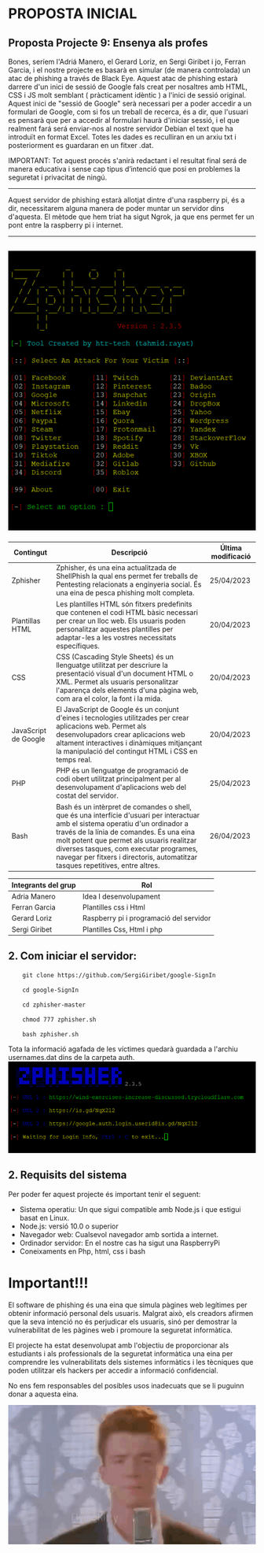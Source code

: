 # PROPOSTA INICIAL

## Proposta Projecte 9: Ensenya als profes

Bones, seríem l'Adriá Manero, el Gerard Loriz, en Sergi Giribet i jo, Ferran Garcia, i el nostre projecte es basarà en simular (de manera controlada) un atac de phishing a través de Black Eye. Aquest atac de phishing estarà darrere d'un inici de sessió de Google fals creat per nosaltres amb HTML, CSS i JS molt semblant ( pràcticament idèntic ) a l'inici de sessió original. Aquest inici de "sessió de Google" serà necessari per a poder accedir a un formulari de Google, com si fos un treball de recerca, és a dir, que l'usuari es pensarà que per a accedir al formulari haurà d'iniciar sessió, i el que realment fará será enviar-nos al nostre servidor Debian el text que ha introduït en format Excel. Totes les dades es reculliran en un arxiu txt i posteriorment es guardaran en un fitxer .dat.

IMPORTANT: Tot aquest procés s'anirà redactant i el resultat final será de manera educativa i sense cap tipus d’intenció que posi en problemes la seguretat i privacitat de ningú.

---

Aquest servidor de phishing estarà allotjat dintre d'una raspberry pi, és a dir, necessitarem alguna manera de poder muntar un servidor dins d'aquesta. El mètode que hem triat ha sigut Ngrok, ja que ens permet fer un pont entre la raspberry pi i internet.

---
![Logo zphisher](./media/zphisher.png)
---

| Contingut | Descripció | Última modificació |
| --------- | ----------- | -------------------|
| Zphisher | Zphisher, és una eina actualitzada de ShellPhish la qual ens permet fer treballs de Pentesting relacionats a enginyeria social. És una eina de pesca phishing molt completa. | 25/04/2023 |
| Plantillas HTML | Les plantilles HTML són fitxers predefinits que contenen el codi HTML bàsic necessari per crear un lloc web. Els usuaris poden personalitzar aquestes plantilles per adaptar-les a les vostres necessitats específiques. | 20/04/2023 |
| CSS | CSS (Cascading Style Sheets) és un llenguatge utilitzat per descriure la presentació visual d'un document HTML o XML. Permet als usuaris personalitzar l'aparença dels elements d'una pàgina web, com ara el color, la font i la mida. | 20/04/2023 |
| JavaScript de Google | El JavaScript de Google és un conjunt d'eines i tecnologies utilitzades per crear aplicacions web. Permet als desenvolupadors crear aplicacions web altament interactives i dinàmiques mitjançant la manipulació del contingut HTML i CSS en temps real. | 20/04/2023 |
| PHP | PHP és un llenguatge de programació de codi obert utilitzat principalment per al desenvolupament d'aplicacions web del costat del servidor. | 25/04/2023 |
| Bash | Bash és un intèrpret de comandes o shell, que és una interfície d'usuari per interactuar amb el sistema operatiu d'un ordinador a través de la línia de comandes. És una eina molt potent que permet als usuaris realitzar diverses tasques, com executar programes, navegar per fitxers i directoris, automatitzar tasques repetitives, entre altres. | 26/04/2023 |

| Integrants del grup | Rol |
| --------- | --------- |
| Adria Manero | Idea I desenvolupament  |
| Ferran Garcia | Plantilles css i Html |
| Gerard Loriz | Raspberry pi i programació del servidor |
| Sergi Giribet | Plantilles Css, Html i php |

## 2. Com iniciar el servidor:
```
    git clone https://github.com/SergiGiribet/google-SignIn
```
```
    cd google-SignIn
```
```
    cd zphisher-master
```
```
    chmod 777 zphisher.sh
```
```
    bash zphisher.sh
```
Tota la informació agafada de les víctimes quedarà guardada a l'archiu usernames.dat dins de la carpeta auth.
![Logo zphisher](./media/zphisher2.png)
## 2. Requisits del sistema

Per poder fer aquest projecte és important tenir el seguent:

- Sistema operatiu: Un que sigui compatible amb Node.js i que estigui basat en Linux.
- Node.js: versió 10.0 o superior
- Navegador web: Cualsevol navegador amb sortida a internet.
- Ordinador servidor: En el nostre cas ha sigut una RaspberryPi
- Coneixaments en Php, html, css i bash 

# Important!!!


El software de phishing és una eina que simula pàgines web legítimes per obtenir informació personal dels usuaris. Malgrat això, els creadors afirmen que la seva intenció no és perjudicar els usuaris, sinó per demostrar la vulnerabilitat de les pàgines web i promoure la seguretat informàtica.

El projecte ha estat desenvolupat amb l'objectiu de proporcionar als estudiants i als professionals de la seguretat informàtica una eina per comprendre les vulnerabilitats dels sistemes informàtics i les tècniques que poden utilitzar els hackers per accedir a informació confidencial.

No ens fem responsables del posibles usos inadecuats que se li puguinn donar a aquesta eina.

![Rickroll](./media/roll.gif)